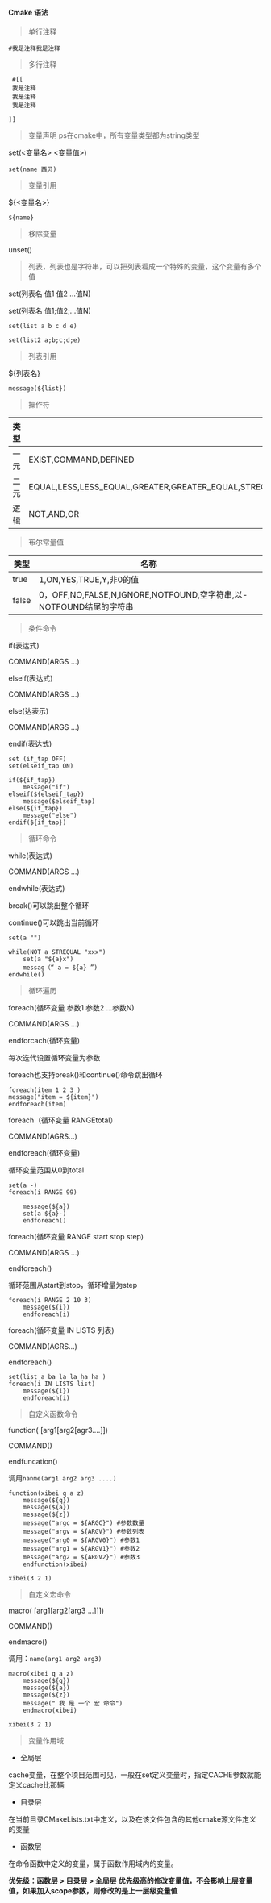 #### Cmake 语法


> 单行注释

`#我是注释我是注释`

> 多行注释

```
 #[[
 我是注释
 我是注释
 我是注释

]]

 ```
> 变量声明  ps在cmake中，所有变量类型都为string类型

set(<变量名> <变量值>)

`set(name 西贝)`

> 变量引用

${<变量名>}

`${name}`

> 移除变量

unset()

> 列表，列表也是字符串，可以把列表看成一个特殊的变量，这个变量有多个值

set(列表名 值1 值2 ...值N)

set(列表名 值1;值2;...值N)

```
set(list a b c d e)

set(list2 a;b;c;d;e)

```

> 列表引用

${列表名}

`message(${list})`

> 操作符

|类型|名称|
|---|---|
|一元|EXIST,COMMAND,DEFINED|
|二元|EQUAL,LESS,LESS_EQUAL,GREATER,GREATER_EQUAL,STREQUAL,STRLESS,STRLESS_EQUAL,STRGREATER,STRGREATER_EQUAL,VERSION_EQUAL,VERSION_LESS,VERSIIN_LESS_EQUAL,VERSION_GREATER,VERSION_GREATER_EQUAL,MATCHES|
|逻辑|NOT,AND,OR|


> 布尔常量值

|类型|名称|
|---|---|
|true|1,ON,YES,TRUE,Y,非0的值|
|false|0，OFF,NO,FALSE,N,IGNORE,NOTFOUND,空字符串,以-NOTFOUND结尾的字符串|

> 条件命令

if(表达式)

COMMAND(ARGS ...)

elseif(表达式)

COMMAND(ARGS ...)

else(达表示)

COMMAND(ARGS ...)

endif(表达式)

```
set (if_tap OFF)
set(elseif_tap ON)

if(${if_tap})
    message("if")
elseif(${elseif_tap})
    message($elseif_tap)
else(${if_tap})
    message("else")
endif(${if_tap})
```

> 循环命令

while(表达式)

COMMAND(ARGS ...)

endwhile(表达式)

break()可以跳出整个循环

continue()可以跳出当前循环

```
set(a "")

while(NOT a STREQUAL "xxx")
    set(a "${a}x")
    messag（“ a = ${a} ”)
endwhile()

```

> 循环遍历

foreach(循环变量 参数1 参数2 ...参数N)

COMMAND(ARGS ...)

endforcach(循环变量)

每次迭代设置循环变量为参数

foreach也支持break()和continue()命令跳出循环

```
foreach(item 1 2 3 )
message("item = ${item}")
endforeach(item)
```

foreach（循环变量 RANGEtotal）

COMMAND(AGRS...)

endforeach(循环变量)

循环变量范围从0到total

```
set(a -)
foreach(i RANGE 99)

    message(${a})
    set(a ${a}-)
    endforeach()

```

foreach(循环变量 RANGE start stop step)

COMMAND(ARGS ...)

endforeach()

循环范围从start到stop，循环增量为step

```
foreach(i RANGE 2 10 3)
    message(${i})
    endforeach(i)

```
foreach(循环变量 IN LISTS 列表)

COMMAND(AGRS...)

endforeach()

```
set(list a ba la la ha ha )
foreach(i IN LISTS list)
    message(${i})
    endforeach(i)

```

> 自定义函数命令

function(<name> [arg1[arg2[agr3....]])

COMMAND()

endfuncation(<name>)

调用`nanme(arg1 arg2 arg3 ....)`

```
function(xibei q a z)
    message(${q})
    message(${a})
    message(${z})
    message("argc = ${ARGC}") #参数数量
    message("argv = ${ARGV}") #参数列表
    message("arg0 = ${ARGV0}") #参数1
    message("arg1 = ${ARGV1}") #参数2
    message("arg2 = ${ARGV2}") #参数3
    endfunction(xibei)

xibei(3 2 1)

```

> 自定义宏命令

macro(<name> [arg1[arg2[arg3 ...]]])

COMMAND()

endmacro(<name>)

调用：`name(arg1 arg2 arg3)`

```
macro(xibei q a z)
    message(${q})
    message(${a})
    message(${z})
    message(" 我 是 一个 宏 命令")
    endmacro(xibei)

xibei(3 2 1)

```

> 变量作用域

- 全局层

cache变量，在整个项目范围可见，一般在set定义变量时，指定CACHE参数就能定义cache比那辆

- 目录层

在当前目录CMakeLists.txt中定义，以及在该文件包含的其他cmake源文件定义的变量

- 函数层

在命令函数中定义的变量，属于函数作用域内的变量。


**优先级：函数层 > 目录层 > 全局层**
**优先级高的修改变量值，不会影响上层变量值，如果加入scope参数，则修改的是上一层级变量值**











